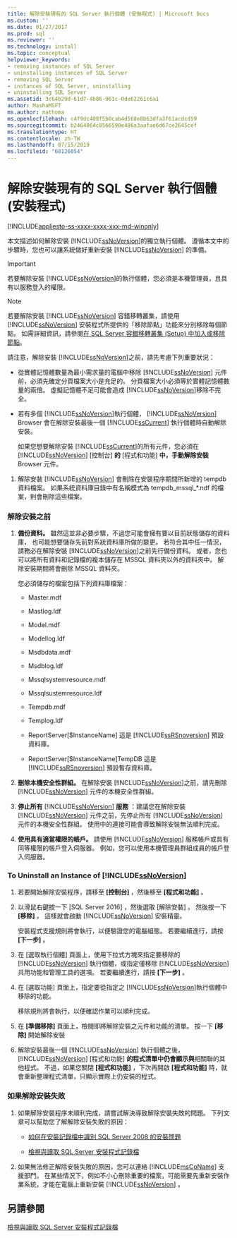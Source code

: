 ```yaml
---
title: 解除安裝現有的 SQL Server 執行個體 (安裝程式) | Microsoft Docs
ms.custom: ''
ms.date: 01/27/2017
ms.prod: sql
ms.reviewer: ''
ms.technology: install
ms.topic: conceptual
helpviewer_keywords:
- removing instances of SQL Server
- uninstalling instances of SQL Server
- removing SQL Server
- instances of SQL Server, uninstalling
- uninstalling SQL Server
ms.assetid: 3c64b29d-61d7-4b86-961c-0de62261c6a1
author: MashaMSFT
ms.author: mathoma
ms.openlocfilehash: c4f9dc408f5b0cab4d568e8b63dfa3f61acdcd59
ms.sourcegitcommit: b2464064c0566590e486a3aafae6d67ce2645cef
ms.translationtype: HT
ms.contentlocale: zh-TW
ms.lasthandoff: 07/15/2019
ms.locfileid: "68126054"
---
```

# <a name="uninstall-an-existing-instance-of-sql-server-setup"></a>解除安裝現有的 SQL Server 執行個體 (安裝程式)
[!INCLUDE[appliesto-ss-xxxx-xxxx-xxx-md-winonly](../../includes/appliesto-ss-xxxx-xxxx-xxx-md-winonly.md)]

  本文描述如何解除安裝 [!INCLUDE[ssNoVersion](../../includes/ssnoversion-md.md)]的獨立執行個體。 遵循本文中的步驟時，您也可以讓系統做好重新安裝 [!INCLUDE[ssNoVersion](../../includes/ssnoversion-md.md)] 的準備。  
  
  >[!IMPORTANT]
  > 若要解除安裝 [!INCLUDE[ssNoVersion](../../includes/ssnoversion-md.md)]的執行個體，您必須是本機管理員，且具有以服務登入的權限。  
  
 > [!NOTE]
 > 若要解除安裝 [!INCLUDE[ssNoVersion](../../includes/ssnoversion-md.md)] 容錯移轉叢集，請使用 [!INCLUDE[ssNoVersion](../../includes/ssnoversion-md.md)] 安裝程式所提供的「移除節點」功能來分別移除每個節點。 如需詳細資訊，請參閱[在 SQL Server 容錯移轉叢集 &#40;Setup&#41; 中加入或移除節點](../../sql-server/failover-clusters/install/add-or-remove-nodes-in-a-sql-server-failover-cluster-setup.md)。  
  
 請注意，解除安裝 [!INCLUDE[ssNoVersion](../../includes/ssnoversion-md.md)]之前，請先考慮下列重要狀況：  
  
-   從實體記憶體數量為最小需求量的電腦中移除 [!INCLUDE[ssNoVersion](../../includes/ssnoversion-md.md)] 元件前，必須先確定分頁檔案大小是充足的。 分頁檔案大小必須等於實體記憶體數量的兩倍。 虛擬記憶體不足可能會造成 [!INCLUDE[ssNoVersion](../../includes/ssnoversion-md.md)]移除不完全。  
  
-   若有多個 [!INCLUDE[ssNoVersion](../../includes/ssnoversion-md.md)]執行個體， [!INCLUDE[ssNoVersion](../../includes/ssnoversion-md.md)] Browser 會在解除安裝最後一個 [!INCLUDE[ssCurrent](../../includes/sscurrent-md.md)] 執行個體時自動解除安裝。  
  
     如果您想要解除安裝 [!INCLUDE[ssCurrent](../../includes/sscurrent-md.md)]的所有元件，您必須在 [!INCLUDE[ssNoVersion](../../includes/ssnoversion-md.md)] [控制台] **的** [程式和功能] **中，手動解除安裝**Browser 元件。  
  
1.  解除安裝 [!INCLUDE[ssNoVersion](../../includes/ssnoversion-md.md)] 會刪除在安裝程序期間所新增的 tempdb 資料檔案。 如果系統資料庫目錄中有名稱模式為 tempdb_mssql_*.ndf 的檔案，則會刪除這些檔案。  
  
### <a name="before-you-uninstall"></a>解除安裝之前  
  
1.  **備份資料。** 雖然這並非必要步驟，不過您可能會擁有要以目前狀態儲存的資料庫， 也可能想要儲存先前對系統資料庫所做的變更。 若符合其中任一情況，請務必在解除安裝 [!INCLUDE[ssNoVersion](../../includes/ssnoversion-md.md)]之前先行備份資料。 或者，您也可以將所有資料和記錄檔的複本儲存在 MSSQL 資料夾以外的資料夾中。 解除安裝期間將會刪除 MSSQL 資料夾。  
  
     您必須儲存的檔案包括下列資料庫檔案：  
  
    -   Master.mdf  
  
    -   Mastlog.ldf  
  
    -   Model.mdf  
  
    -   Modellog.ldf  
  
    -   Msdbdata.mdf  
  
    -   Msdblog.ldf  
  
    -   Mssqlsystemresource.mdf  
  
    -   Mssqlsustemresource.ldf  
  
    -   Tempdb.mdf  
  
    -   Templog.ldf  
  
    -   ReportServer[$InstanceName] 這是 [!INCLUDE[ssRSnoversion](../../includes/ssrsnoversion-md.md)] 預設資料庫。  
  
    -   ReportServer[$InstanceName]TempDB 這是 [!INCLUDE[ssRSnoversion](../../includes/ssrsnoversion-md.md)] 預設暫存資料庫。  
  
2.  **刪除本機安全性群組。** 在解除安裝 [!INCLUDE[ssNoVersion](../../includes/ssnoversion-md.md)]之前，請先刪除 [!INCLUDE[ssNoVersion](../../includes/ssnoversion-md.md)] 元件的本機安全性群組。  
  
3.  **停止所有**  [!INCLUDE[ssNoVersion](../../includes/ssnoversion-md.md)] **服務** ：建議您在解除安裝 [!INCLUDE[ssNoVersion](../../includes/ssnoversion-md.md)] 元件之前，先停止所有 [!INCLUDE[ssNoVersion](../../includes/ssnoversion-md.md)] 元件的本機安全性群組。 使用中的連接可能會導致解除安裝無法順利完成。  
  
4.  **使用具有適當權限的帳戶。** 請使用 [!INCLUDE[ssNoVersion](../../includes/ssnoversion-md.md)] 服務帳戶或具有同等權限的帳戶登入伺服器。 例如，您可以使用本機管理員群組成員的帳戶登入伺服器。  
  
### <a name="to-uninstall-an-instance-of-includessnoversionincludesssnoversion-mdmd"></a>To Uninstall an Instance of [!INCLUDE[ssNoVersion](../../includes/ssnoversion-md.md)]  
  
1.  若要開始解除安裝程序，請移至 **[控制台]** ，然後移至 **[程式和功能]** 。  
  
2.  以滑鼠右鍵按一下 [SQL Server 2016]  ，然後選取 [解除安裝]  。 然後按一下 **[移除]** 。 這樣就會啟動 [!INCLUDE[ssNoVersion](../../includes/ssnoversion-md.md)] 安裝精靈。  
  
     安裝程式支援規則將會執行，以便驗證您的電腦組態。 若要繼續進行，請按 **[下一步]** 。  
  
3.  在 [選取執行個體] 頁面上，使用下拉式方塊來指定要移除的 [!INCLUDE[ssNoVersion](../../includes/ssnoversion-md.md)] 執行個體，或指定僅移除 [!INCLUDE[ssNoVersion](../../includes/ssnoversion-md.md)] 共用功能和管理工具的選項。 若要繼續進行，請按 **[下一步]** 。  
  
4.  在 [選取功能] 頁面上，指定要從指定之 [!INCLUDE[ssNoVersion](../../includes/ssnoversion-md.md)]執行個體中移除的功能。  
  
     移除規則將會執行，以便確認作業可以順利完成。  
  
5.  在 **[準備移除]** 頁面上，檢閱即將解除安裝之元件和功能的清單。 按一下 **[移除]** 開始解除安裝  
  
6.  解除安裝最後一個 [!INCLUDE[ssNoVersion](../../includes/ssnoversion-md.md)] 執行個體之後， [!INCLUDE[ssNoVersion](../../includes/ssnoversion-md.md)] [程式和功能] **的程式清單中仍會顯示與**相關聯的其他程式。 不過，如果您關閉 **[程式和功能]** ，下次再開啟 **[程式和功能]** 時，就會重新整理程式清單，只顯示實際上仍安裝的程式。  
  
### <a name="if-the-uninstallation-fails"></a>如果解除安裝失敗  
  
1.  如果解除安裝程序未順利完成，請嘗試解決導致解除安裝失敗的問題。 下列文章可以幫助您了解解除安裝失敗的原因：  
  
    -   [如何在安裝記錄檔中識別 SQL Server 2008 的安裝問題](https://support.microsoft.com/kb/955396/en-us)  
  
    -   [檢視與讀取 SQL Server 安裝程式記錄檔](../../database-engine/install-windows/view-and-read-sql-server-setup-log-files.md)  
  
2.  如果無法修正解除安裝失敗的原因，您可以連絡 [!INCLUDE[msCoName](../../includes/msconame-md.md)] 支援部門。 在某些情況下，例如不小心刪除重要的檔案，可能需要先重新安裝作業系統，才能在電腦上重新安裝 [!INCLUDE[ssNoVersion](../../includes/ssnoversion-md.md)] 。  
  
## <a name="see-also"></a>另請參閱  
 [檢視與讀取 SQL Server 安裝程式記錄檔](../../database-engine/install-windows/view-and-read-sql-server-setup-log-files.md)  
  
  
